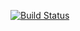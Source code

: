 [![Build Status](https://travis-ci.org/stemasoff/HomeWorkCalculationDistance.svg?branch=master)](https://travis-ci.org/stemasoff/HomeWorkCalculationDistance)